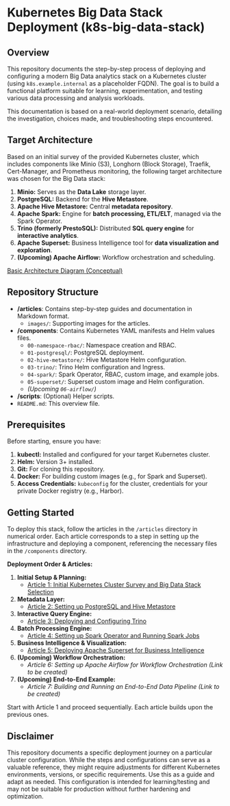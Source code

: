 # Kubernetes Big Data Stack Deployment (k8s-big-data-stack)

## Overview

This repository documents the step-by-step process of deploying and configuring a modern Big Data analytics stack on a Kubernetes cluster (using `k8s.example.internal` as a placeholder FQDN). The goal is to build a functional platform suitable for learning, experimentation, and testing various data processing and analysis workloads.

This documentation is based on a real-world deployment scenario, detailing the investigation, choices made, and troubleshooting steps encountered.

## Target Architecture

Based on an initial survey of the provided Kubernetes cluster, which includes components like Minio (S3), Longhorn (Block Storage), Traefik, Cert-Manager, and Prometheus monitoring, the following target architecture was chosen for the Big Data stack:

1.  **Minio:** Serves as the **Data Lake** storage layer.
2.  **PostgreSQL:** Backend for the **Hive Metastore**.
3.  **Apache Hive Metastore:** Central **metadata repository**.
4.  **Apache Spark:** Engine for **batch processing, ETL/ELT**, managed via the Spark Operator.
5.  **Trino (formerly PrestoSQL):** Distributed **SQL query engine** for **interactive analytics**.
6.  **Apache Superset:** Business Intelligence tool for **data visualization and exploration**.
7.  **(Upcoming) Apache Airflow:** Workflow orchestration and scheduling.

[Basic Architecture Diagram (Conceptual)](./articles/images/BasicArchitectureDiagram.png)

## Repository Structure

*   **/articles**: Contains step-by-step guides and documentation in Markdown format.
    *   `images/`: Supporting images for the articles.
*   **/components**: Contains Kubernetes YAML manifests and Helm values files.
    *   `00-namespace-rbac/`: Namespace creation and RBAC.
    *   `01-postgresql/`: PostgreSQL deployment.
    *   `02-hive-metastore/`: Hive Metastore Helm configuration.
    *   `03-trino/`: Trino Helm configuration and Ingress.
    *   `04-spark/`: Spark Operator, RBAC, custom image, and example jobs.
    *   `05-superset/`: Superset custom image and Helm configuration.
    *   *(Upcoming `06-airflow/`)*
*   **/scripts**: (Optional) Helper scripts.
*   `README.md`: This overview file.

## Prerequisites

Before starting, ensure you have:

1.  **kubectl:** Installed and configured for your target Kubernetes cluster.
2.  **Helm:** Version 3+ installed.
3.  **Git:** For cloning this repository.
4.  **Docker:** For building custom images (e.g., for Spark and Superset).
5.  **Access Credentials:** `kubeconfig` for the cluster, credentials for your private Docker registry (e.g., Harbor).

## Getting Started

To deploy this stack, follow the articles in the `/articles` directory in numerical order. Each article corresponds to a step in setting up the infrastructure and deploying a component, referencing the necessary files in the `/components` directory.

**Deployment Order & Articles:**

1.  **Initial Setup & Planning:**
    *   [Article 1: Initial Kubernetes Cluster Survey and Big Data Stack Selection](./articles/01-initial-survey-and-stack-selection.md)
2.  **Metadata Layer:**
    *   [Article 2: Setting up PostgreSQL and Hive Metastore](./articles/02-postgresql-hive-metastore-setup.md)
3.  **Interactive Query Engine:**
    *   [Article 3: Deploying and Configuring Trino](./articles/03-trino-setup-and-integration.md)
4.  **Batch Processing Engine:**
    *   [Article 4: Setting up Spark Operator and Running Spark Jobs](./articles/04-spark-operator-and-jobs.md)
5.  **Business Intelligence & Visualization:**
    *   [Article 5: Deploying Apache Superset for Business Intelligence](./articles/05-superset-deployment.md)
6.  **(Upcoming) Workflow Orchestration:**
    *   *Article 6: Setting up Apache Airflow for Workflow Orchestration (Link to be created)*
7.  **(Upcoming) End-to-End Example:**
    *   *Article 7: Building and Running an End-to-End Data Pipeline (Link to be created)*

Start with Article 1 and proceed sequentially. Each article builds upon the previous ones.

## Disclaimer

This repository documents a specific deployment journey on a particular cluster configuration. While the steps and configurations can serve as a valuable reference, they might require adjustments for different Kubernetes environments, versions, or specific requirements. Use this as a guide and adapt as needed. This configuration is intended for learning/testing and may not be suitable for production without further hardening and optimization.
